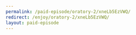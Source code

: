 ```yaml
---
permalink: /paid-episode/oratory-2/xneLb5EzVWQ/
redirect: /enjoy/oratory-2/xneLb5EzVWQ/
layout: paid-episode
---
```

